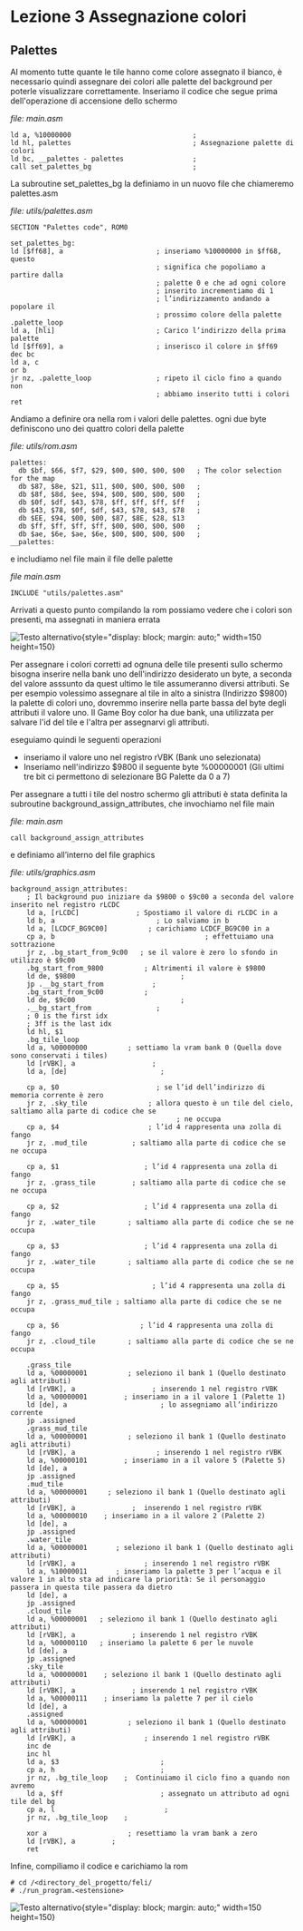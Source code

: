 # Lezione 3 Assegnazione colori

## Palettes
Al momento tutte quante le tile hanno come colore assegnato il bianco, è necessario quindi assegnare dei colori alle palette del background per poterle visualizzare correttamente.
Inseriamo il codice che segue prima dell'operazione di accensione dello schermo

*file: main.asm*
```
ld a, %10000000                              ;
ld hl, palettes                              ; Assegnazione palette di colori
ld bc, __palettes - palettes                 ;
call set_palettes_bg                         ;
```

La subroutine set_palettes_bg la definiamo in un nuovo file che chiameremo palettes.asm

*file: utils/palettes.asm*
```
SECTION "Palettes code", ROM0

set_palettes_bg:
ld [$ff68], a                       ; inseriamo %10000000 in $ff68, questo 
                                    ; significa che popoliamo a partire dalla 
                                    ; palette 0 e che ad ogni colore  
                                    ; inserito incrementiamo di 1 
                                    ; l’indirizzamento andando a popolare il            
                                    ; prossimo colore della palette
.palette_loop
ld a, [hli]                         ; Carico l’indirizzo della prima palette 
ld [$ff69], a                       ; inserisco il colore in $ff69
dec bc
ld a, c
or b
jr nz, .palette_loop                ; ripeto il ciclo fino a quando non 
                                    ; abbiamo inserito tutti i colori
ret

```

Andiamo a definire ora nella rom i valori delle palettes. ogni due byte definiscono uno dei quattro colori della palette

*file: utils/rom.asm*
```
palettes:
  db $bf, $66, $f7, $29, $00, $00, $00, $00   ; The color selection for the map
  db $87, $8e, $21, $11, $00, $00, $00, $00   ; 
  db $8f, $8d, $ee, $94, $00, $00, $00, $00   ; 
  db $0f, $df, $43, $78, $ff, $ff, $ff, $ff   ; 
  db $43, $78, $0f, $df, $43, $78, $43, $78   ; 
  db $EE, $94, $00, $00, $87, $8E, $28, $13
  db $ff, $ff, $ff, $ff, $00, $00, $00, $00   ; 
  db $ae, $6e, $ae, $6e, $00, $00, $00, $00   ; 
__palettes:
```

e includiamo nel file main il file delle palette

*file main.asm*
```
INCLUDE "utils/palettes.asm"
```

Arrivati a questo punto compilando la rom possiamo vedere che i colori son presenti, ma assegnati in maniera errata

![Testo alternativo](img/assegnazione_colori.png "Assegnazione colori"){style="display: block; margin: auto;" width=150 height=150}


Per assegnare i colori corretti ad ognuna delle tile presenti sullo schermo bisogna inserire nella bank uno dell'indirizzo desiderato un byte, a seconda del valore asssunto da quest ultimo le tile assumeranno diversi attributi.
Se per esempio volessimo assegnare al tile in alto a sinistra (Indirizzo $9800) la palette di colori uno, dovremmo inserire nella parte bassa del byte degli attributi il valore uno.
Il Game Boy color ha due bank, una utilizzata per salvare l'id del tile e l'altra per assegnarvi gli attributi.

eseguiamo quindi le seguenti operazioni
* inseriamo il valore uno nel registro rVBK (Bank uno selezionata)
* Inseriamo nell'indirizzo $9800 il seguente byte %00000001 (Gli ultimi tre bit ci permettono di selezionare BG Palette da 0 a 7)

Per assegnare a tutti i tile del nostro schermo gli attributi è stata definita la subroutine background_assign_attributes, che invochiamo nel file main

*file: main.asm*
```
call background_assign_attributes                                 
```

e definiamo all’interno del file graphics


*file: utils/graphics.asm*
```
background_assign_attributes:
    ; Il background puo iniziare da $9800 o $9c00 a seconda del valore inserito nel registro rLCDC
    ld a, [rLCDC]              ; Spostiamo il valore di rLCDC in a
    ld b, a                         ; Lo salviamo in b
    ld a, [LCDCF_BG9C00]          ; carichiamo LCDCF_BG9C00 in a 
    cp a, b                                     ; effettuiamo una sottrazione
    jr z, .bg_start_from_9c00   ; se il valore è zero lo sfondo in utilizzo è $9c00
    .bg_start_from_9800          ; Altrimenti il valore è $9800
    ld de, $9800                          ;
    jp .__bg_start_from            ;
    .bg_start_from_9c00          ;
    ld de, $9c00                          ;
    .__bg_start_from                ;
    ; 0 is the first idx
    ; 3ff is the last idx
    ld hl, $1
    .bg_tile_loop
    ld a, %00000000          ; settiamo la vram bank 0 (Quella dove sono conservati i tiles)
    ld [rVBK], a                   ;
    ld a, [de]                       ; 

    cp a, $0                        ; se l’id dell’indirizzo di memoria corrente è zero
    jr z, .sky_tile               ; allora questo è un tile del cielo, saltiamo alla parte di codice che se          
                                         ; ne occupa
    cp a, $4                      ; l’id 4 rappresenta una zolla di fango
    jr z, .mud_tile           ; saltiamo alla parte di codice che se ne occupa

    cp a, $1                     ; l’id 4 rappresenta una zolla di fango
    jr z, .grass_tile         ; saltiamo alla parte di codice che se ne occupa

    cp a, $2                     ; l’id 4 rappresenta una zolla di fango
    jr z, .water_tile        ; saltiamo alla parte di codice che se ne occupa

    cp a, $3                     ; l’id 4 rappresenta una zolla di fango
    jr z, .water_tile        ; saltiamo alla parte di codice che se ne occupa

    cp a, $5                       ; l’id 4 rappresenta una zolla di fango
    jr z, .grass_mud_tile ; saltiamo alla parte di codice che se ne occupa

    cp a, $6                    ; l’id 4 rappresenta una zolla di fango
    jr z, .cloud_tile        ; saltiamo alla parte di codice che se ne occupa

    .grass_tile
    ld a, %00000001          ; seleziono il bank 1 (Quello destinato agli attributi)
    ld [rVBK], a                   ; inserendo 1 nel registro rVBK
    ld a, %00000001         ; inseriamo in a il valore 1 (Palette 1)
    ld [de], a                       ; lo assegniamo all’indirizzo corrente
    jp .assigned
    .grass_mud_tile
    ld a, %00000001          ; seleziono il bank 1 (Quello destinato agli attributi)
    ld [rVBK], a                    ; inserendo 1 nel registro rVBK
    ld a, %00000101         ; inseriamo in a il valore 5 (Palette 5)
    ld [de], a
    jp .assigned
    .mud_tile
    ld a, %00000001     ; seleziono il bank 1 (Quello destinato agli attributi)
    ld [rVBK], a              ;  inserendo 1 nel registro rVBK
    ld a, %00000010    ; inseriamo in a il valore 2 (Palette 2)
    ld [de], a
    jp .assigned
    .water_tile
    ld a, %00000001       ; seleziono il bank 1 (Quello destinato agli attributi)
    ld [rVBK], a                 ; inserendo 1 nel registro rVBK
    ld a, %10000011       ; inseriamo la palette 3 per l’acqua e il valore 1 in alto sta ad indicare la priorità: Se il personaggio passera in questa tile passera da dietro
    ld [de], a
    jp .assigned
    .cloud_tile
    ld a, %00000001   ; seleziono il bank 1 (Quello destinato agli attributi)
    ld [rVBK], a              ; inserendo 1 nel registro rVBK
    ld a, %00000110   ; inseriamo la palette 6 per le nuvole
    ld [de], a
    jp .assigned
    .sky_tile
    ld a, %00000001    ; seleziono il bank 1 (Quello destinato agli attributi)
    ld [rVBK], a              ; inserendo 1 nel registro rVBK
    ld a, %00000111    ; inseriamo la palette 7 per il cielo
    ld [de], a
    .assigned
    ld a, %00000001          ; seleziono il bank 1 (Quello destinato agli attributi)
    ld [rVBK], a                 ; inserendo 1 nel registro rVBK
    inc de
    inc hl
    ld a, $3                         ;
    cp a, h                          ;
    jr nz, .bg_tile_loop    ;  Continuiamo il ciclo fino a quando non avremo
    ld a, $ff                        ; assegnato un attributo ad ogni tile del bg
    cp a, l                           ;
    jr nz, .bg_tile_loop    ;

    xor a                    ; resettiamo la vram bank a zero
    ld [rVBK], a         ;
    ret
```

Infine, compiliamo il codice e carichiamo la rom

```
# cd /<directory_del_progetto/feli/
# ./run_program.<estensione>
```

![Testo alternativo](img/output_lezione_3.png "Output lezione 3"){style="display: block; margin: auto;" width=150 height=150}

